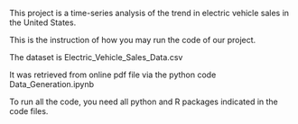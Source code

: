 This project is a time-series analysis of the trend in electric vehicle sales in the 
United States. 




This is the instruction of how you may run the code of our project.

The dataset is Electric_Vehicle_Sales_Data.csv

It was retrieved from online pdf file via the python code Data_Generation.ipynb

To run all the code, you need all python and R packages indicated in the code files.
